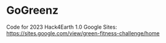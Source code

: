 # GoGreenz
Code for 2023 Hack4Earth 1.0
Google Sites: https://sites.google.com/view/green-fitness-challenge/home

